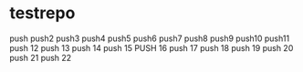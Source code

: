 # testrepo
push
push2
push3
push4
push5
push6
push7
push8
push9
push10
push11
push 12
push 13
push 14
push 15
PUSH 16
push 17
push 18
push 19
push 20
push 21
push 22
